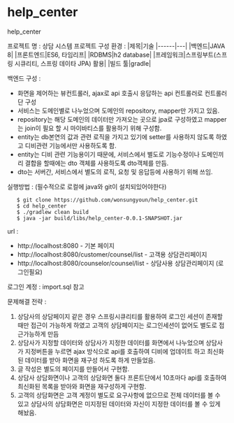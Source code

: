 # help_center
help_center

프로젝트 명 : 상담 시스템
프로젝트 구성 환경 : 
|제목|기술
|------|---|
|백엔드|JAVA 8|
|프론트엔드|ES6, 타임리프|
|RDBMS|h2 database|
|프레임워크|스프링부트(스프링 시큐리티, 스프링 데이타 JPA) 활용|
|빌드 툴|gradle|

백엔드 구성 :
- 화면을 제어하는 뷰컨트롤러, ajax로 api 호출시 응답하는 api 컨트롤러로 컨트롤러단 구성
- 서비스는 도메인별로 나누었으며 도메인의 repository, mapper만 가지고 있음.
- repository는 해당 도메인의 데이터만 가져오는 곳으로 jpa로 구성하였고 mapper는 join이 필요 할 시 마이바티스를 활용하기 위해 구성함.
- entity는 db본연의 값과 관련 로직을 가지고 있기에 setter를 사용하지 않도록 하였고 디비관련 기능에서만 사용하도록 함.
- entity는 디비 관련 기능용이기 때문에, 서비스에서 별도로 기능수정이나 도메인끼리 결합을 할때에는 dto 객체를 사용하도록 dto객체를 만듬.
- dto는 서버간, 서비스에서 별도의 로직, 요청 및 응답등에 사용하기 위해 쓰임.

실행방법 :
(필수적으로 로컬에 java와 git이 설치되있어야한다)
```
   $ git clone https://github.com/wonsungyoun/help_center.git
   $ cd help_center
   $ ./gradlew clean build
   $ java -jar build/libs/help_center-0.0.1-SNAPSHOT.jar
```

url :
- http://localhost:8080 - 기본 페이지
- http://localhost:8080/customer/counsel/list - 고객용 상담관리페이지
- http://localhost:8080/counselor/counsel/list - 상담사용 상담관리페이지 (로그인필요)

로그인 계정 : import.sql 참고

문제해결 전략 :
1. 상담사의 상담페이지 같은 경우 스프링시큐리티를 활용하여 로그인 세션이 존재할때만 접근이 가능하게 하였고 고객의 상담페이지는 로그인세션이 없어도 별도로 접근가능하게 만듬
2. 상담사가 지정할 데이터와 상담사가 지정한 데이터를 화면에서 나누었으며 상담사가 지정버튼을 누르면 ajax 방식으로 api를 호출하여 디비에 업데이트 하고 최신화된 데이터를 받아 
   화면을 재구성 하도록 하게 만들었음.   
3. 글 작성은 별도의 페이지를 만들어서 구현함.
4. 상담사 상담화면이나 고객의 상담화면 둘다 프론트단에서 10초마다 api를 호출하여 최신화된 목록을 받아와 화면을 재구성하게 구현함.
5. 고객의 상담화면은 고객 계정이 별도로 요구사항에 없으므로 전체 데이터를 볼 수 있고 상담사의 상담화면은 미지정된 데이터와 자신이 지정한 데이터를 볼 수 있게 해놨음.
